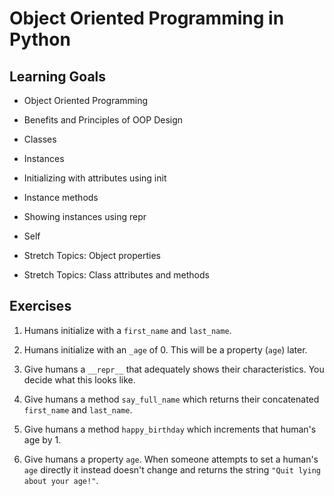 # Object Oriented Programming in Python

## Learning Goals

- Object Oriented Programming

- Benefits and Principles of OOP Design

- Classes

- Instances

- Initializing with attributes using init

- Instance methods

- Showing instances using repr

- Self

- Stretch Topics: Object properties

- Stretch Topics: Class attributes and methods

## Exercises

1. Humans initialize with a `first_name` and `last_name`.

2. Humans initialize with an `_age` of 0. This will be a property (`age`) later.

3. Give humans a `__repr__` that adequately shows their characteristics. You decide what this looks like.

4. Give humans a method `say_full_name` which returns their concatenated `first_name` and `last_name`.

5. Give humans a method `happy_birthday` which increments that human's age by 1.

6. Give humans a property `age`. When someone attempts to set a human's `age` directly it instead doesn't change and returns the string `"Quit lying about your age!"`.
